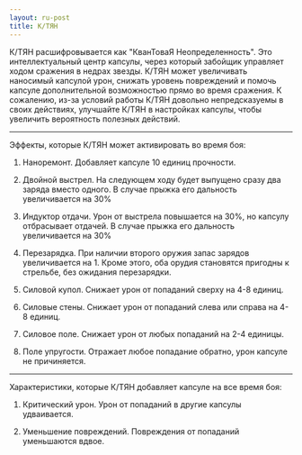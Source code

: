 ```yaml
---
layout: ru-post
title: К/ТЯН
---
```


К/ТЯН расшифровывается как "КванТоваЯ Неопределенность". Это интеллектуальный центр капсулы, через который забойщик управляет ходом сражения в недрах звезды. К/ТЯН может увеличивать наносимый капсулой урон, снижать уровень повреждений и помочь капсуле дополнительной возможностью прямо во время сражения. К сожалению, из-за условий работы К/ТЯН довольно непредсказуемы в своих действиях, улучшайте К/ТЯН в настройках капсулы, чтобы увеличить вероятность полезных действий.

---

Эффекты, которые К/ТЯН может активировать во время боя:

1) Наноремонт. Добавляет капсуле 10 единиц прочности.

2) Двойной выстрел. На следующем ходу будет выпущено сразу два заряда вместо одного. В случае прыжка его дальность увеличивается на 30%

3) Индуктор отдачи. Урон от выстрела повышается на 30%, но капсулу отбрасывает отдачей. В случае прыжка его дальность увеличивается на 30%

4) Перезарядка. При наличии второго оружия запас зарядов увеличивается на 1. Кроме этого, оба орудия становятся пригодны к стрельбе, без ожидания перезарядки.

5) Силовой купол. Снижает урон от попаданий сверху на 4-8 единиц.

6) Силовые стены. Снижает урон от попаданий слева или справа на 4-8 единиц.

7) Силовое поле. Снижает урон от любых попаданий на 2-4 единицы.

8) Поле упругости. Отражает любое попадание обратно, урон капсуле не причиняется.

---

Характеристики, которые К/ТЯН добавляет капсуле на все время боя:

1) Критический урон. Урон от попаданий в другие капсулы удваивается.

2) Уменьшение повреждений. Повреждения от попаданий уменьшаются вдвое.
